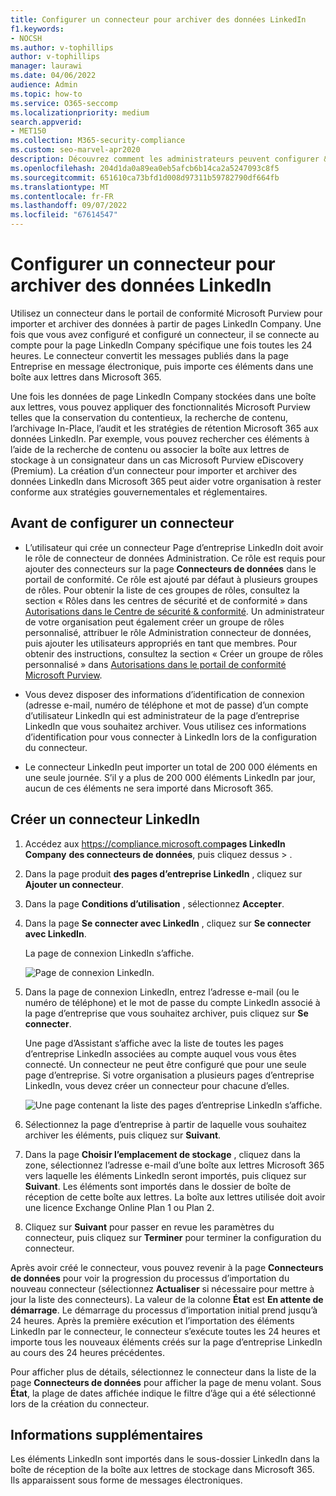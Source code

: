 ```yaml
---
title: Configurer un connecteur pour archiver des données LinkedIn
f1.keywords:
- NOCSH
ms.author: v-tophillips
author: v-tophillips
manager: laurawi
ms.date: 04/06/2022
audience: Admin
ms.topic: how-to
ms.service: O365-seccomp
ms.localizationpriority: medium
search.appverid:
- MET150
ms.collection: M365-security-compliance
ms.custom: seo-marvel-apr2020
description: Découvrez comment les administrateurs peuvent configurer & utiliser un connecteur natif pour importer des données à partir d’une page d’entreprise LinkedIn vers Microsoft 365.
ms.openlocfilehash: 204d1da0a89ea0eb5afcb6b14ca2a5247093c8f5
ms.sourcegitcommit: 651610ca73bfd1d008d97311b59782790df664fb
ms.translationtype: MT
ms.contentlocale: fr-FR
ms.lasthandoff: 09/07/2022
ms.locfileid: "67614547"
---
```

# <a name="set-up-a-connector-to-archive-linkedin-data"></a>Configurer un connecteur pour archiver des données LinkedIn

Utilisez un connecteur dans le portail de conformité Microsoft Purview pour importer et archiver des données à partir de pages LinkedIn Company. Une fois que vous avez configuré et configuré un connecteur, il se connecte au compte pour la page LinkedIn Company spécifique une fois toutes les 24 heures. Le connecteur convertit les messages publiés dans la page Entreprise en message électronique, puis importe ces éléments dans une boîte aux lettres dans Microsoft 365.

Une fois les données de page LinkedIn Company stockées dans une boîte aux lettres, vous pouvez appliquer des fonctionnalités Microsoft Purview telles que la conservation du contentieux, la recherche de contenu, l’archivage In-Place, l’audit et les stratégies de rétention Microsoft 365 aux données LinkedIn. Par exemple, vous pouvez rechercher ces éléments à l’aide de la recherche de contenu ou associer la boîte aux lettres de stockage à un consignateur dans un cas Microsoft Purview eDiscovery (Premium). La création d’un connecteur pour importer et archiver des données LinkedIn dans Microsoft 365 peut aider votre organisation à rester conforme aux stratégies gouvernementales et réglementaires.

## <a name="before-you-set-up-a-connector"></a>Avant de configurer un connecteur

- L’utilisateur qui crée un connecteur Page d’entreprise LinkedIn doit avoir le rôle de connecteur de données Administration. Ce rôle est requis pour ajouter des connecteurs sur la page **Connecteurs de données** dans le portail de conformité. Ce rôle est ajouté par défaut à plusieurs groupes de rôles. Pour obtenir la liste de ces groupes de rôles, consultez la section « Rôles dans les centres de sécurité et de conformité » dans [Autorisations dans le Centre de sécurité & conformité](../security/office-365-security/permissions-in-the-security-and-compliance-center.md#roles-in-the-security--compliance-center). Un administrateur de votre organisation peut également créer un groupe de rôles personnalisé, attribuer le rôle Administration connecteur de données, puis ajouter les utilisateurs appropriés en tant que membres. Pour obtenir des instructions, consultez la section « Créer un groupe de rôles personnalisé » dans [Autorisations dans le portail de conformité Microsoft Purview](microsoft-365-compliance-center-permissions.md#create-a-custom-role-group).

- Vous devez disposer des informations d’identification de connexion (adresse e-mail, numéro de téléphone et mot de passe) d’un compte d’utilisateur LinkedIn qui est administrateur de la page d’entreprise LinkedIn que vous souhaitez archiver. Vous utilisez ces informations d’identification pour vous connecter à LinkedIn lors de la configuration du connecteur.

- Le connecteur LinkedIn peut importer un total de 200 000 éléments en une seule journée. S’il y a plus de 200 000 éléments LinkedIn par jour, aucun de ces éléments ne sera importé dans Microsoft 365.

## <a name="create-a-linkedin-connector"></a>Créer un connecteur LinkedIn

1. Accédez aux <https://compliance.microsoft.com>**pages LinkedIn Company** **des connecteurs de données**, puis cliquez dessus > .

2. Dans la page produit **des pages d’entreprise LinkedIn** , cliquez sur **Ajouter un connecteur**.

3. Dans la page **Conditions d’utilisation** , sélectionnez **Accepter**.

4. Dans la page **Se connecter avec LinkedIn** , cliquez sur **Se connecter avec LinkedIn**.

   La page de connexion LinkedIn s’affiche.

   ![Page de connexion LinkedIn.](../media/LinkedInSigninPage.png)

5. Dans la page de connexion LinkedIn, entrez l’adresse e-mail (ou le numéro de téléphone) et le mot de passe du compte LinkedIn associé à la page d’entreprise que vous souhaitez archiver, puis cliquez sur **Se connecter**.

   Une page d’Assistant s’affiche avec la liste de toutes les pages d’entreprise LinkedIn associées au compte auquel vous vous êtes connecté. Un connecteur ne peut être configuré que pour une seule page d’entreprise. Si votre organisation a plusieurs pages d’entreprise LinkedIn, vous devez créer un connecteur pour chacune d’elles.

   ![Une page contenant la liste des pages d’entreprise LinkedIn s’affiche.](../media/LinkedInSelectCompanyPage.png)

6. Sélectionnez la page d’entreprise à partir de laquelle vous souhaitez archiver les éléments, puis cliquez sur **Suivant**.

7. Dans la page **Choisir l’emplacement de stockage** , cliquez dans la zone, sélectionnez l’adresse e-mail d’une boîte aux lettres Microsoft 365 vers laquelle les éléments LinkedIn seront importés, puis cliquez sur **Suivant**. Les éléments sont importés dans le dossier de boîte de réception de cette boîte aux lettres. La boîte aux lettres utilisée doit avoir une licence Exchange Online Plan 1 ou Plan 2.

8. Cliquez sur **Suivant** pour passer en revue les paramètres du connecteur, puis cliquez sur **Terminer** pour terminer la configuration du connecteur.

Après avoir créé le connecteur, vous pouvez revenir à la page **Connecteurs de données** pour voir la progression du processus d’importation du nouveau connecteur (sélectionnez **Actualiser** si nécessaire pour mettre à jour la liste des connecteurs). La valeur de la colonne **État** est **En attente de démarrage**. Le démarrage du processus d’importation initial prend jusqu’à 24 heures. Après la première exécution et l’importation des éléments LinkedIn par le connecteur, le connecteur s’exécute toutes les 24 heures et importe tous les nouveaux éléments créés sur la page d’entreprise LinkedIn au cours des 24 heures précédentes.

Pour afficher plus de détails, sélectionnez le connecteur dans la liste de la page **Connecteurs de données** pour afficher la page de menu volant. Sous **État**, la plage de dates affichée indique le filtre d’âge qui a été sélectionné lors de la création du connecteur.

## <a name="more-information"></a>Informations supplémentaires

Les éléments LinkedIn sont importés dans le sous-dossier LinkedIn dans la boîte de réception de la boîte aux lettres de stockage dans Microsoft 365. Ils apparaissent sous forme de messages électroniques.
